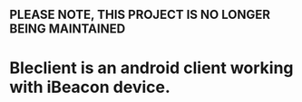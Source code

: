 PLEASE NOTE, THIS PROJECT IS NO LONGER BEING MAINTAINED
------
# Bleclient is an android client working with iBeacon device.


